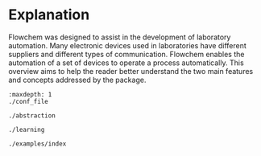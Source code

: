 # Explanation

Flowchem was designed to assist in the development of laboratory automation. Many electronic devices used in 
laboratories have different suppliers and different types of communication. Flowchem enables the automation of a 
set of devices to operate a process automatically. This overview aims to help the reader better understand the two 
main features and concepts addressed by the package.


```{toctree}
:maxdepth: 1
./conf_file

./abstraction

./learning

./examples/index
```